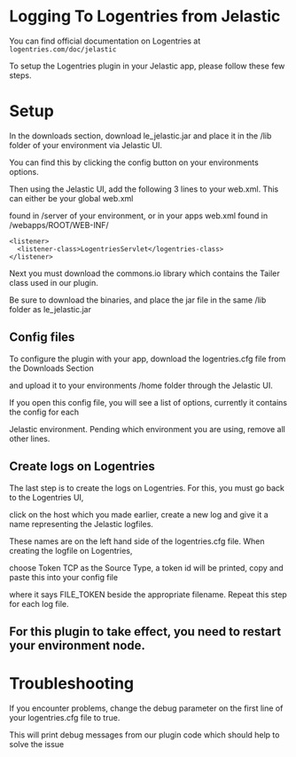 Logging To Logentries from Jelastic
===================================

You can find official documentation on Logentries at `logentries.com/doc/jelastic`

To setup the Logentries plugin in your Jelastic app, please follow these few steps.


Setup
====================

In the downloads section, download le_jelastic.jar and place it in the /lib folder of your environment via Jelastic UI.

You can find this by clicking the config button on your environments options.

Then using the Jelastic UI, add the following 3 lines to your web.xml. This can either be your global web.xml

found in /server of your environment, or in your apps web.xml found in /webapps/ROOT/WEB-INF/

    <listener>
      <listener-class>LogentriesServlet</logentries-class>
    </listener>

Next you must download the commons.io library which contains the Tailer class used in our plugin.

Be sure to download the binaries, and place the jar file in the same /lib folder as le_jelastic.jar

Config files
---------------
To configure the plugin with your app, download the logentries.cfg file from the Downloads Section

and upload it to your environments /home folder through the Jelastic UI.

If you open this config file, you will see a list of options, currently it contains the config for each

Jelastic environment. Pending which environment you are using, remove all other lines.

Create logs on Logentries
---------------------------
The last step is to create the logs on Logentries. For this, you must go back to the Logentries UI,

click on the host which you made earlier, create a new log and give it a name representing the Jelastic logfiles.

These names are on the left hand side of the logentries.cfg file. When creating the logfile on Logentries,

choose Token TCP as the Source Type, a token id will be printed, copy and paste this into your config file

where it says FILE_TOKEN beside the appropriate filename. Repeat this step for each log file.

For this plugin to take effect, you need to restart your environment node.
--------------------------------

Troubleshooting
========================

If you encounter problems, change the debug parameter on the first line of your logentries.cfg file to true.

This will print debug messages from our plugin code which should help to solve the issue